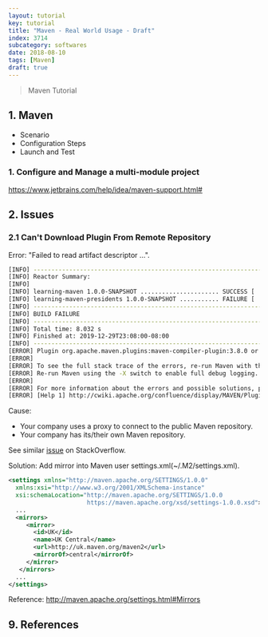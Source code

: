 ```yaml
---
layout: tutorial
key: tutorial
title: "Maven - Real World Usage - Draft"
index: 3714
subcategory: softwares
date: 2018-08-10
tags: [Maven]
draft: true
---
```


> Maven Tutorial

## 1. Maven
* Scenario
* Configuration Steps
* Launch and Test

### 1. Configure and Manage a multi-module project
https://www.jetbrains.com/help/idea/maven-support.html#

## 2. Issues
### 2.1 Can't Download Plugin From Remote Repository
Error: "Failed to read artifact descriptor ...".
```sh
[INFO] ------------------------------------------------------------------------
[INFO] Reactor Summary:
[INFO]
[INFO] learning-maven 1.0.0-SNAPSHOT ...................... SUCCESS [  0.182 s]
[INFO] learning-maven-presidents 1.0.0-SNAPSHOT ........... FAILURE [  7.765 s]
[INFO] ------------------------------------------------------------------------
[INFO] BUILD FAILURE
[INFO] ------------------------------------------------------------------------
[INFO] Total time: 8.032 s
[INFO] Finished at: 2019-12-29T23:08:00-08:00
[INFO] ------------------------------------------------------------------------
[ERROR] Plugin org.apache.maven.plugins:maven-compiler-plugin:3.8.0 or one of its dependencies could not be resolved: Failed to read artifact descriptor for org.apache.maven.plugins:maven-compiler-plugin:jar:3.8.0: Could not transfer artifact org.apache.maven.plugins:maven-compiler-plugin:pom:3.8.0 from/to repoaws (https://repo.aws.ariba.com/libs-release-local): repo.aws.ariba.com: unknown error: Unknown host repo.aws.ariba.com: unknown error -> [Help 1]
[ERROR]
[ERROR] To see the full stack trace of the errors, re-run Maven with the -e switch.
[ERROR] Re-run Maven using the -X switch to enable full debug logging.
[ERROR]
[ERROR] For more information about the errors and possible solutions, please read the following articles:
[ERROR] [Help 1] http://cwiki.apache.org/confluence/display/MAVEN/PluginResolutionException
````
Cause:
* Your company uses a proxy to connect to the public Maven repository.
* Your company has its/their own Maven repository.

See similar [issue](https://stackoverflow.com/questions/41589002/failed-to-read-artifact-descriptor-for-org-apache-maven-pluginsmaven-source-plu) on StackOverflow.

Solution: Add mirror into Maven user settings.xml(~/.M2/settings.xml).
```xml
<settings xmlns="http://maven.apache.org/SETTINGS/1.0.0"
  xmlns:xsi="http://www.w3.org/2001/XMLSchema-instance"
  xsi:schemaLocation="http://maven.apache.org/SETTINGS/1.0.0
                      https://maven.apache.org/xsd/settings-1.0.0.xsd">
  ...
  <mirrors>
     <mirror>
       <id>UK</id>
       <name>UK Central</name>
       <url>http://uk.maven.org/maven2</url>
       <mirrorOf>central</mirrorOf>
     </mirror>
   </mirrors>
  ...
</settings>
```
Reference: http://maven.apache.org/settings.html#Mirrors


## 9. References
